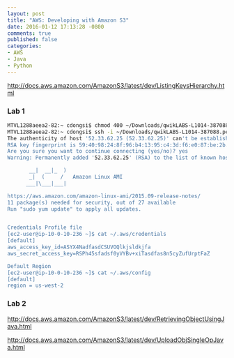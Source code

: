 ```yaml
---
layout: post
title: "AWS: Developing with Amazon S3"
date: 2016-01-12 17:13:28 -0800
comments: true
published: false
categories: 
- AWS
- Java
- Python
---
```


http://docs.aws.amazon.com/AmazonS3/latest/dev/ListingKeysHierarchy.html

### Lab 1

``` bash
MTVL1288aeea2-82:~ cdongsi$ chmod 400 ~/Downloads/qwikLABS-L1014-387088.pem
MTVL1288aeea2-82:~ cdongsi$ ssh -i ~/Downloads/qwikLABS-L1014-387088.pem ec2-user@52.33.62.25
The authenticity of host '52.33.62.25 (52.33.62.25)' can't be established.
RSA key fingerprint is 59:40:98:24:8f:96:b4:13:95:c4:3d:f6:e0:87:be:2b.
Are you sure you want to continue connecting (yes/no)? yes
Warning: Permanently added '52.33.62.25' (RSA) to the list of known hosts.

       __|  __|_  )
       _|  (     /   Amazon Linux AMI
      ___|\___|___|

https://aws.amazon.com/amazon-linux-ami/2015.09-release-notes/
11 package(s) needed for security, out of 27 available
Run "sudo yum update" to apply all updates.


Credentials Profile file
[ec2-user@ip-10-0-10-236 ~]$ cat ~/.aws/credentials
[default]
aws_access_key_id=ASYX4NadfasdCSUVOQlkjsldkjfa
aws_secret_access_key=RSPh45sfadsf0yVYBv+xiTasdfas8n5cyZufUrptFaZ

Default Region
[ec2-user@ip-10-0-10-236 ~]$ cat ~/.aws/config
[default]
region = us-west-2
```

### Lab 2

http://docs.aws.amazon.com/AmazonS3/latest/dev/RetrievingObjectUsingJava.html

http://docs.aws.amazon.com/AmazonS3/latest/dev/UploadObjSingleOpJava.html

